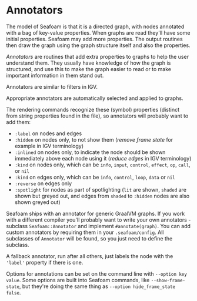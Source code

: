 # Annotators

The model of Seafoam is that it is a directed graph, with nodes annotated with a
bag of key-value properties. When graphs are read they'll have some initial
properties. Seafoam may add more properties. The output routines then draw the
graph using the graph structure itself and also the properties.

*Annotators* are routines that add extra properties to graphs to help the user
understand them. They usually have knowledge of how the graph is structured, and
use this to make the graph easier to read or to make important information in
them stand out.

Annotators are similar to filters in IGV.

Appropriate annotators are automatically selected and applied to graphs.

The rendering commands recognize these (symbol) properties (distinct from string
properties found in the file), so annotators will probably want to add them:

* `:label` on nodes and edges
* `:hidden` on nodes only, to not show them (*remove frame state* for example in IGV terminology)
* `:inlined` on nodes only, to indicate the node should be shown immediately above each node using it (*reduce edges* in IGV terminology)
* `:kind` on nodes only, which can be `info`, `input`, `control`, `effect`, `op`, `call`, or `nil`
* `:kind` on edges only, which can be `info`, `control`, `loop`, `data` or `nil`
* `:reverse` on edges only
* `:spotlight` for nodes as part of spotlighting (`lit` are shown, `shaded` are shown but greyed out, and edges from `shaded` to `:hidden` nodes are also shown greyed out)

Seafoam ships with an annotator for generic GraalVM graphs. If you work with a
different compiler you'll probably want to write your own annotators - subclass
`Seafoam::Annotator` and implement `#annotate(graph)`. You can add custom
annotators by requiring them in your `.seafoam/config`. All subclasses of
`Annotator` will be found, so you just need to define the subclass.

A fallback annotator, run after all others, just labels the node with the
`'label'` property if there is one.

Options for annotations can be set on the command line with `--option key
value`. Some options are built into Seafoam commands, like `--show-frame-state`,
but they're doing the same thing as `--option hide_frame_state false`.
